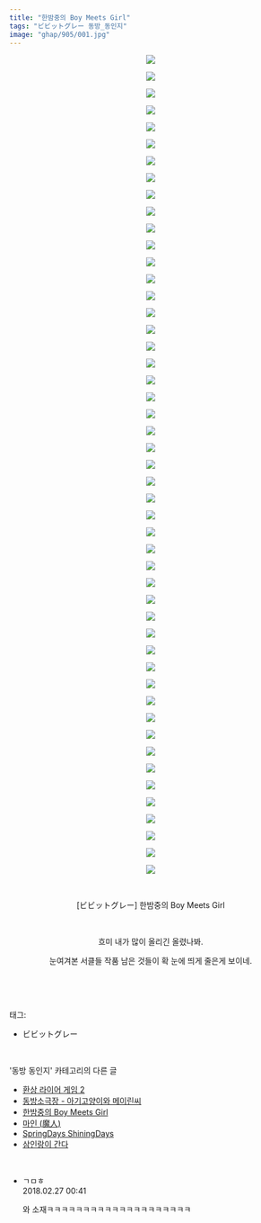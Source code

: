 ```yaml
---
title: "한밤중의 Boy Meets Girl"
tags: "ビビットグレー 동방_동인지"
image: "ghap/905/001.jpg"
---
```

<div class="article">
<p style="text-align: center; clear: none; float: none;"><img src="{{ site.nasurl }}/ghap/905/001.jpg"/></p>
<p style="text-align: center; clear: none; float: none;"><img src="{{ site.nasurl }}/ghap/905/002.jpg"/></p>
<p style="text-align: center; clear: none; float: none;"><img src="{{ site.nasurl }}/ghap/905/003.jpg"/></p>
<p style="text-align: center; clear: none; float: none;"><img src="{{ site.nasurl }}/ghap/905/004.jpg"/></p>
<p style="text-align: center; clear: none; float: none;"><img src="{{ site.nasurl }}/ghap/905/005.jpg"/></p>
<p style="text-align: center; clear: none; float: none;"><img src="{{ site.nasurl }}/ghap/905/006.jpg"/></p>
<p style="text-align: center; clear: none; float: none;"><img src="{{ site.nasurl }}/ghap/905/007.jpg"/></p>
<p style="text-align: center; clear: none; float: none;"><img src="{{ site.nasurl }}/ghap/905/008.jpg"/></p>
<p style="text-align: center; clear: none; float: none;"><img src="{{ site.nasurl }}/ghap/905/009.jpg"/></p>
<p style="text-align: center; clear: none; float: none;"><img src="{{ site.nasurl }}/ghap/905/010.jpg"/></p>
<p style="text-align: center; clear: none; float: none;"><img src="{{ site.nasurl }}/ghap/905/011.jpg"/></p>
<p style="text-align: center; clear: none; float: none;"><img src="{{ site.nasurl }}/ghap/905/012.jpg"/></p>
<p style="text-align: center; clear: none; float: none;"><img src="{{ site.nasurl }}/ghap/905/013.jpg"/></p>
<p style="text-align: center; clear: none; float: none;"><img src="{{ site.nasurl }}/ghap/905/014.jpg"/></p>
<p style="text-align: center; clear: none; float: none;"><img src="{{ site.nasurl }}/ghap/905/015.jpg"/></p>
<p style="text-align: center; clear: none; float: none;"><img src="{{ site.nasurl }}/ghap/905/016.jpg"/></p>
<p style="text-align: center; clear: none; float: none;"><img src="{{ site.nasurl }}/ghap/905/017.jpg"/></p>
<p style="text-align: center; clear: none; float: none;"><img src="{{ site.nasurl }}/ghap/905/018.jpg"/></p>
<p style="text-align: center; clear: none; float: none;"><img src="{{ site.nasurl }}/ghap/905/019.jpg"/></p>
<p style="text-align: center; clear: none; float: none;"><img src="{{ site.nasurl }}/ghap/905/020.jpg"/></p>
<p style="text-align: center; clear: none; float: none;"><img src="{{ site.nasurl }}/ghap/905/021.jpg"/></p>
<p style="text-align: center; clear: none; float: none;"><img src="{{ site.nasurl }}/ghap/905/022.jpg"/></p>
<p style="text-align: center; clear: none; float: none;"><img src="{{ site.nasurl }}/ghap/905/023.jpg"/></p>
<p style="text-align: center; clear: none; float: none;"><img src="{{ site.nasurl }}/ghap/905/024.jpg"/></p>
<p style="text-align: center; clear: none; float: none;"><img src="{{ site.nasurl }}/ghap/905/025.jpg"/></p>
<p style="text-align: center; clear: none; float: none;"><img src="{{ site.nasurl }}/ghap/905/026.jpg"/></p>
<p style="text-align: center; clear: none; float: none;"><img src="{{ site.nasurl }}/ghap/905/027.jpg"/></p>
<p style="text-align: center; clear: none; float: none;"><img src="{{ site.nasurl }}/ghap/905/028.jpg"/></p>
<p style="text-align: center; clear: none; float: none;"><img src="{{ site.nasurl }}/ghap/905/029.jpg"/></p>
<p style="text-align: center; clear: none; float: none;"><img src="{{ site.nasurl }}/ghap/905/030.jpg"/></p>
<p style="text-align: center; clear: none; float: none;"><img src="{{ site.nasurl }}/ghap/905/031.jpg"/></p>
<p style="text-align: center; clear: none; float: none;"><img src="{{ site.nasurl }}/ghap/905/032.jpg"/></p>
<p style="text-align: center; clear: none; float: none;"><img src="{{ site.nasurl }}/ghap/905/033.jpg"/></p>
<p style="text-align: center; clear: none; float: none;"><img src="{{ site.nasurl }}/ghap/905/034.jpg"/></p>
<p style="text-align: center; clear: none; float: none;"><img src="{{ site.nasurl }}/ghap/905/035.jpg"/></p>
<p style="text-align: center; clear: none; float: none;"><img src="{{ site.nasurl }}/ghap/905/036.jpg"/></p>
<p style="text-align: center; clear: none; float: none;"><img src="{{ site.nasurl }}/ghap/905/037.jpg"/></p>
<p style="text-align: center; clear: none; float: none;"><img src="{{ site.nasurl }}/ghap/905/038.jpg"/></p>
<p style="text-align: center; clear: none; float: none;"><img src="{{ site.nasurl }}/ghap/905/039.jpg"/></p>
<p style="text-align: center; clear: none; float: none;"><img src="{{ site.nasurl }}/ghap/905/040.jpg"/></p>
<p style="text-align: center; clear: none; float: none;"><img src="{{ site.nasurl }}/ghap/905/041.jpg"/></p>
<p style="text-align: center; clear: none; float: none;"><img src="{{ site.nasurl }}/ghap/905/042.jpg"/></p>
<p style="text-align: center; clear: none; float: none;"><img src="{{ site.nasurl }}/ghap/905/043.jpg"/></p>
<p style="text-align: center; clear: none; float: none;"><img src="{{ site.nasurl }}/ghap/905/044.jpg"/></p>
<p style="text-align: center; clear: none; float: none;"><img src="{{ site.nasurl }}/ghap/905/045.jpg"/></p>
<p style="text-align: center; clear: none; float: none;"><img src="{{ site.nasurl }}/ghap/905/046.jpg"/></p>
<p style="text-align: center; clear: none; float: none;"><img src="{{ site.nasurl }}/ghap/905/047.jpg"/></p>
<p style="text-align: center; clear: none; float: none;"><img src="{{ site.nasurl }}/ghap/905/048.jpg"/></p>
<p style="text-align: center; clear: none; float: none;"><img src="{{ site.nasurl }}/ghap/905/049.jpg"/></p>
<p style="text-align: center; clear: none; float: none;"><br/></p>
<p style="text-align: center; clear: none; float: none;">[ビビットグレー] 한밤중의 Boy Meets Girl</p>
<p style="text-align: center; clear: none; float: none;"><br/></p>
<p style="text-align: center; clear: none; float: none;">흐미 내가 많이 올리긴 올렸나봐.</p>
<p style="text-align: center; clear: none; float: none;">눈여겨본 서클들 작품 남은 것들이 확 눈에 띄게 줄은게 보이네.</p>
<p><br/></p>
</div><br/>
<div class="tagTrail">
<p>태그: </p>
<ul>
<li>ビビットグレー</li>
</ul>
</div><br/>
<div class="another">
<p>'동방 동인지' 카테고리의 다른 글</p>
<ul>
<li><a href="/2016-07-17-ghap_907">환상 라이어 게임 2</a></li>
<li><a href="/2016-07-17-ghap_906">동방소극장 - 아기고양이와 메이린씨</a></li>
<li><a href="/2016-07-17-ghap_905">한밤중의 Boy Meets Girl</a></li>
<li><a href="/2016-07-17-ghap_903">마인 (魔人)</a></li>
<li><a href="/2016-07-17-ghap_902">SpringDays ShiningDays</a></li>
<li><a href="/2016-07-17-ghap_901">삼인랑이 간다</a></li>
</ul>
</div><br/>
<div class="cb_module cb_fluid">
<div class="cb_wrt cb_profile">
<div class="comment">
<ul>
<li class="cb_thumb_off" id="comment15207636">
<div class="cb_comment_area">
<div class="cb_info_area">
<div class="cb_section">
<span class="cb_nick_name">ㄱㅁㅎ</span>
</div>
<div class="cb_section">
<span class="cb_date">2018.02.27 00:41 </span>
</div>
</div>
<div class="cb_dsc_comment">
<p class="cb_dsc">
											와 소재ㅋㅋㅋㅋㅋㅋㅋㅋㅋㅋㅋㅋㅋㅋㅋㅋㅋㅋㅋㅋ
										</p>
</div>
</div></li>
</ul>
</div>
</div><!-- commentList close -->
</div><br/>
